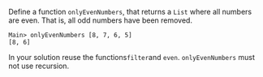 Define a function ```onlyEvenNumbers```, that returns a ```List``` where all numbers are even. That is, all odd numbers have been removed. 

``` 
Main> onlyEvenNumbers [8, 7, 6, 5] 
[8, 6]
```

In your solution reuse the functions```filter```and ```even```. ```onlyEvenNumbers``` must not use recursion.


